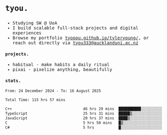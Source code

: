 ## <samp><h3>tyou.</h3></samp>
<samp>
   
   - Studying SW @ UoA
   - I build scalable full-stack projects and digital experiences
   - Browse my portfolio [tyooou.github.io/tyleryoung/](http://tyooou.github.io/tyleryoung/), or reach out directly via [tyou333@aucklanduni.ac.nz](mailto:tyou333@aucklanduni.ac.nz)

#### projects.
- habitual - make habits a daily ritual
- pixai - pixelize anything, beautifully

#### stats.
  <!--START_SECTION:waka-->

```txt
From: 24 December 2024 - To: 16 August 2025

Total Time: 115 hrs 57 mins

C++                                46 hrs 29 mins  ██████████░░░░░░░░░░░░░░░   39.90 %
TypeScript                         25 hrs 31 mins  █████▒░░░░░░░░░░░░░░░░░░░   21.91 %
JavaScript                         20 hrs 37 mins  ████▒░░░░░░░░░░░░░░░░░░░░   17.70 %
C                                  5 hrs 50 mins   █▒░░░░░░░░░░░░░░░░░░░░░░░   05.01 %
C#                                 5 hrs           █░░░░░░░░░░░░░░░░░░░░░░░░   04.30 %
```

<!--END_SECTION:waka-->
</samp>
